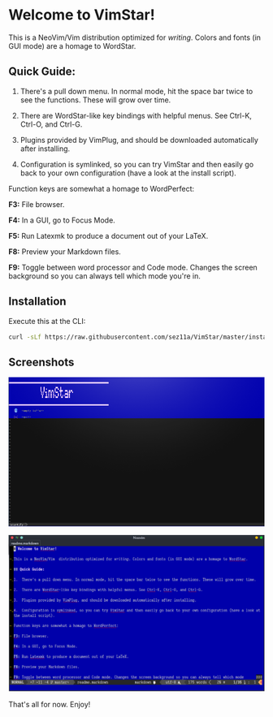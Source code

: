 # Welcome to VimStar! 

This is a NeoVim/Vim  distribution optimized for *writing*. Colors and fonts (in GUI mode) are a homage to WordStar. 

## Quick Guide: 

1.  There's a pull down menu. In normal mode, hit the space bar twice to see the functions. These will grow over time. 

2.  There are WordStar-like key bindings with helpful menus. See Ctrl-K, Ctrl-O, and Ctrl-G. 

3.  Plugins provided by VimPlug, and should be downloaded automatically after installing. 

4.  Configuration is symlinked, so you can try VimStar and then easily go back to your own configuration (have a look at the install script). 

Function keys are somewhat a homage to WordPerfect: 

**F3:** File browser. 

**F4:** In a GUI, go to Focus Mode. 

**F5:** Run Latexmk to produce a document out of your LaTeX. 

**F8:** Preview your Markdown files. 

**F9:** Toggle between word processor and Code mode. Changes the screen background so you can always tell which mode you're in. 

## Installation

Execute this at the CLI: 

```bash
curl -sLf https://raw.githubusercontent.com/sez11a/VimStar/master/install-vimstar.sh | bash
```

## Screenshots

![VimStar starts with a most recently used files list.](./vimstar-1.png)

![Markdown files are the default format in VimStar.](./vimstar-2.png)

That's all for now. Enjoy!
